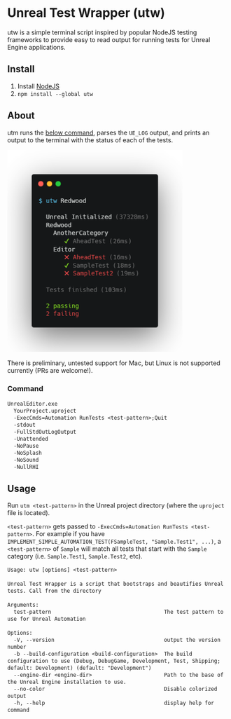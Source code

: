 # Unreal Test Wrapper (utw)

utw is a simple terminal script inspired by popular NodeJS testing frameworks to provide easy to read output for running tests for Unreal Engine applications.

## Install

1. Install [NodeJS](https://nodejs.org)
1. `npm install --global utw`

## About

utm runs the [below command](#command), parses the `UE_LOG` output, and prints an output to the terminal with the status of each of the tests.

<img src="resources/screenshot.png" alt="utw screenshot" width="400px" />

There is preliminary, untested support for Mac, but Linux is not supported currently (PRs are welcome!).

### Command

```
UnrealEditor.exe
  YourProject.uproject
  -ExecCmds=Automation RunTests <test-pattern>;Quit
  -stdout
  -FullStdOutLogOutput
  -Unattended
  -NoPause
  -NoSplash
  -NoSound
  -NullRHI
```

## Usage

Run `utm <test-pattern>` in the Unreal project directory (where the `uproject` file is located).

`<test-pattern>` gets passed to `-ExecCmds=Automation RunTests <test-pattern>`. For example if you have `IMPLEMENT_SIMPLE_AUTOMATION_TEST(FSampleTest, "Sample.Test1", ...)`, a `<test-pattern>` of `Sample` will match all tests that start with the `Sample` category (i.e. `Sample.Test1`, `Sample.Test2`, etc).

```
Usage: utw [options] <test-pattern>

Unreal Test Wrapper is a script that bootstraps and beautifies Unreal tests. Call from the directory

Arguments:
  test-pattern                                    The test pattern to use for Unreal Automation

Options:
  -V, --version                                   output the version number
  -b --build-configuration <build-configuration>  The build configuration to use (Debug, DebugGame, Development, Test, Shipping; default: Development) (default: "Development")
  --engine-dir <engine-dir>                       Path to the base of the Unreal Engine installation to use.
  --no-color                                      Disable colorized output
  -h, --help                                      display help for command
```

